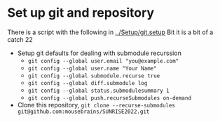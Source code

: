 # Set up git and repository

There is a script with the following in [../Setup/git.setup](../Setup/git.setup) Bit it is a bit of a catch 22

- Setup git defaults for dealing with submodule recurssion
  - `git config --global user.email "you@example.com"`
  - `git config --global user.name "Your Name"`
  - `git config --global submodule.recurse true`
  - `git config --global diff.submodule log`
  - `git config --global status.submodulesummary 1`
  - `git config --global push.recurseSubmodules on-demand`
- Clone this repository, `git clone --recurse-submodules git@github.com:mousebrains/SUNRISE2022.git`
